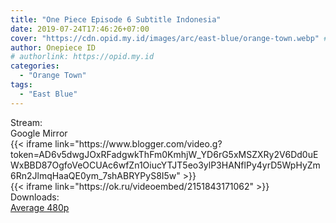 ```yaml
---
title: "One Piece Episode 6 Subtitle Indonesia"
date: 2019-07-24T17:46:26+07:00
cover: "https://cdn.opid.my.id/images/arc/east-blue/orange-town.webp" # Optional, cover
author: Onepiece ID
# authorlink: https://opid.my.id
categories:
  - "Orange Town"
tags:
  - "East Blue"
---
```

<div class="ui menu violet borderless inverted">
  <div class="header item active">
        Stream:
    </div>
  <a class="active item" data-tab="google">
    <i class="google drive icon"></i> Google
  </a>
  <a class="item nounderline" data-tab="mirror">
    <i class="odnoklassniki icon"></i> Mirror
  </a>
</div>
<div class="ui bottom attached tab segment active" style="border:0 !important;" data-tab="google">
{{< iframe link="https://www.blogger.com/video.g?token=AD6v5dwgJOxRFadgwkThFm0KmhjW_YD6rG5xMSZXRy2V6Dd0uEWxBBD87OgfoVeOCUAc6wfZn1OiucYTJT5eo3ylP3HANflPy4yrD5WpHyZm6Rn2JlmqHaaQE0ym_7shABRYPyS8I5w" >}}
</div>
<div class="ui bottom attached tab segment" style="border:0 !important;" data-tab="mirror">
{{< iframe link="https://ok.ru/videoembed/2151843171062" >}}
</div>
<div class="ui menu violet borderless inverted">
  <div class="header item active">
        Downloads:
    </div>
  <a class="item nounderline" href="https://ouo.io/gl24dn" target="_blank" rel="dofollow"><i class="google drive icon"></i>
    Average 480p</a>
</div>